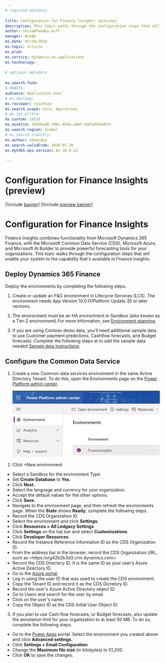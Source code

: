 ```yaml
---
# required metadata

title: Configuration for Finance Insights (preview)
description: This topic walks through the configuration steps that will enable your system to the capability that's available in Finance Insights. 
author: ShivamPandey-msft
manager: AnnBe
ms.date: 07/20/2020
ms.topic: article
ms.prod: 
ms.service: dynamics-ax-applications
ms.technology: 

# optional metadata

ms.search.form: 
# ROBOTS: 
audience: Application User
# ms.devlang: 
ms.reviewer: roschlom
ms.search.scope: Core, Operations
# ms.tgt_pltfrm: 
ms.custom: 14151
ms.assetid: 3d43ba40-780c-459a-a66f-9a01d556e674
ms.search.region: Global
# ms.search.industry: 
ms.author: shpandey
ms.search.validFrom: 2020-07-20
ms.dyn365.ops.version: AX 10.0.13

---
```

# Configuration for Finance Insights (preview)

[!include [banner](../includes/banner.md)]
[!include [preview banner](../includes/preview-banner.md)]

# Configuration for Finance Insights

Finance Insights combines functionality from Microsoft Dynamics 365 Finance, with the Microsoft Common Data Service (CDS), Microsoft Azure, and Microsoft AI Builder to provide powerful forecasting tools for your organizations. This topic walks through the configuration steps that will enable your system to the capability that's available in Finance Insights. 

## Deploy Dynamics 365 Finance

Deploy the environments by completing the following steps.

1. Create or update an F&O environment in Lifecycle Services (LCS). The environment needs App Version 10.0.11/Platform Update 35 or later versions.
  
2. The environment must be an HA environment in Sandbox (also known as a Tier-2 environment).For more information, see [Environment planning](../../fin-ops-core/fin-ops/imp-lifecycle/environment-planning.md).

3. If you are using Contoso demo data, you'll need additional sample data to use Customer payment predictions, Cashflow forecasts, and Budget forecasts. Complete the following steps at <TBD> to add the sample data needed [Sample data instructions](https://microsoft.sharepoint.com/:f:/t/FinancialsRDAll909/Essk-ZaYVvxPrKNIHmbJNS8BWKCMxcMsubO_NVxECcsLfg?e=iwOR9e).

  
## Configure the Common Data Service 

1. Create a new Common data services environment in the same Active Directory Tenant. To do this, open the Environments page on the [Power Platform admin center](https://admin.powerplatform.microsoft.com/).
   
      [![Power Platform Admin Center](./media/power-pltfrm-admin-center.png)](power-pltfrm-admin-center.png)
   
 2. Click +New environment
  - Select a Sandbox for the environment Type.
  - Set **Create Database** to **Yes**. 
  - Click **Next**.
  - Select the language and currency for your organization.
  - Accept the default values for the other options.
  - Click **Save**.
  - Navigate to the environment page, and then refresh the environments page. When the **State** shows **Ready**, complete the following steps. 
   - Record the CDS Organization ID.
   - Select the environment and click **Settings**.
   - Click **Resources > All Ledgacy Settings**.
   - Click **Settings** on the top bar and select **Customizations**.
  - Click **Developer Resources**.
  - Record the Instance Reference Information ID as the CDS Organization ID.
  - From the address bar in the browser, record the CDS Organization URL, such as &lt;https:/org42b2b3d3.crm.dynamics.com&gt;
  - Record the CDS Directory ID. It is the same ID as your user’s Azure Active Directory ID. 
   - Go to the [Azure portal](https://portal.azure.com). 
   - Log in using the user ID that was used to create the CDS environment. 
   - Copy the Tenant ID and record it as the CDS Dicretory ID. 
  - Record the user's Azure Active Directory object ID.
   - Go to Users and search for the user by email.
   - Click on the user's name. 
   - Copy the Object ID as the CDS Initial User Object ID. 
3. If you plan to use Cash flow forecasts, or Budget forecasts, also update the annotation limit for your organization to at least 50 MB. To do so, complete the following steps. 
  - Go to the [Power Apps](https://make.powerapps.com) portal. Select the environment you created above and click **Advanced settings**.
  - Click **Settings > Email Configuration**.
  - Change the **Maximum file size** (in kilobytes) to 51,200.
  - Click **OK** to save the changes.
     

  
  
